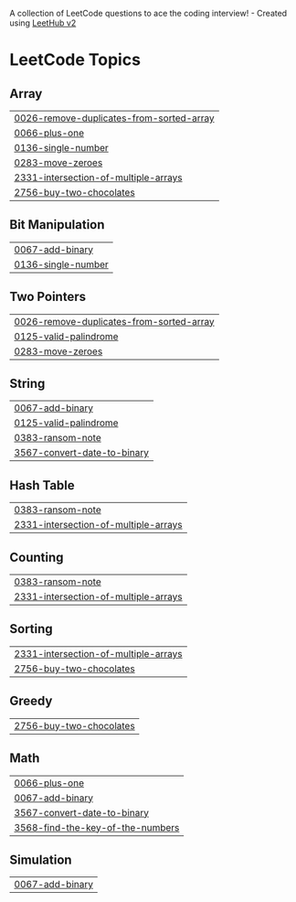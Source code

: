 A collection of LeetCode questions to ace the coding interview! - Created using [LeetHub v2](https://github.com/arunbhardwaj/LeetHub-2.0)
<!---LeetCode Topics Start-->
# LeetCode Topics
## Array
|  |
| ------- |
| [0026-remove-duplicates-from-sorted-array](https://github.com/Habeeba-Husna/Logical-questions/tree/master/0026-remove-duplicates-from-sorted-array) |
| [0066-plus-one](https://github.com/Habeeba-Husna/Logical-questions/tree/master/0066-plus-one) |
| [0136-single-number](https://github.com/Habeeba-Husna/Logical-questions/tree/master/0136-single-number) |
| [0283-move-zeroes](https://github.com/Habeeba-Husna/Logical-questions/tree/master/0283-move-zeroes) |
| [2331-intersection-of-multiple-arrays](https://github.com/Habeeba-Husna/Logical-questions/tree/master/2331-intersection-of-multiple-arrays) |
| [2756-buy-two-chocolates](https://github.com/Habeeba-Husna/Logical-questions/tree/master/2756-buy-two-chocolates) |
## Bit Manipulation
|  |
| ------- |
| [0067-add-binary](https://github.com/Habeeba-Husna/Logical-questions/tree/master/0067-add-binary) |
| [0136-single-number](https://github.com/Habeeba-Husna/Logical-questions/tree/master/0136-single-number) |
## Two Pointers
|  |
| ------- |
| [0026-remove-duplicates-from-sorted-array](https://github.com/Habeeba-Husna/Logical-questions/tree/master/0026-remove-duplicates-from-sorted-array) |
| [0125-valid-palindrome](https://github.com/Habeeba-Husna/Logical-questions/tree/master/0125-valid-palindrome) |
| [0283-move-zeroes](https://github.com/Habeeba-Husna/Logical-questions/tree/master/0283-move-zeroes) |
## String
|  |
| ------- |
| [0067-add-binary](https://github.com/Habeeba-Husna/Logical-questions/tree/master/0067-add-binary) |
| [0125-valid-palindrome](https://github.com/Habeeba-Husna/Logical-questions/tree/master/0125-valid-palindrome) |
| [0383-ransom-note](https://github.com/Habeeba-Husna/Logical-questions/tree/master/0383-ransom-note) |
| [3567-convert-date-to-binary](https://github.com/Habeeba-Husna/Logical-questions/tree/master/3567-convert-date-to-binary) |
## Hash Table
|  |
| ------- |
| [0383-ransom-note](https://github.com/Habeeba-Husna/Logical-questions/tree/master/0383-ransom-note) |
| [2331-intersection-of-multiple-arrays](https://github.com/Habeeba-Husna/Logical-questions/tree/master/2331-intersection-of-multiple-arrays) |
## Counting
|  |
| ------- |
| [0383-ransom-note](https://github.com/Habeeba-Husna/Logical-questions/tree/master/0383-ransom-note) |
| [2331-intersection-of-multiple-arrays](https://github.com/Habeeba-Husna/Logical-questions/tree/master/2331-intersection-of-multiple-arrays) |
## Sorting
|  |
| ------- |
| [2331-intersection-of-multiple-arrays](https://github.com/Habeeba-Husna/Logical-questions/tree/master/2331-intersection-of-multiple-arrays) |
| [2756-buy-two-chocolates](https://github.com/Habeeba-Husna/Logical-questions/tree/master/2756-buy-two-chocolates) |
## Greedy
|  |
| ------- |
| [2756-buy-two-chocolates](https://github.com/Habeeba-Husna/Logical-questions/tree/master/2756-buy-two-chocolates) |
## Math
|  |
| ------- |
| [0066-plus-one](https://github.com/Habeeba-Husna/Logical-questions/tree/master/0066-plus-one) |
| [0067-add-binary](https://github.com/Habeeba-Husna/Logical-questions/tree/master/0067-add-binary) |
| [3567-convert-date-to-binary](https://github.com/Habeeba-Husna/Logical-questions/tree/master/3567-convert-date-to-binary) |
| [3568-find-the-key-of-the-numbers](https://github.com/Habeeba-Husna/Logical-questions/tree/master/3568-find-the-key-of-the-numbers) |
## Simulation
|  |
| ------- |
| [0067-add-binary](https://github.com/Habeeba-Husna/Logical-questions/tree/master/0067-add-binary) |
<!---LeetCode Topics End-->